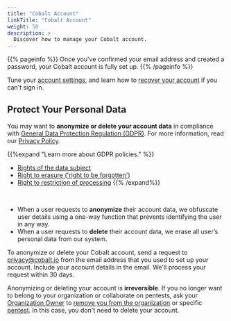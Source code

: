 ```yaml
---
title: "Cobalt Account"
linkTitle: "Cobalt Account"
weight: 50
description: >
  Discover how to manage your Cobalt account.
---
```


{{% pageinfo %}}
Once you've confirmed your email address and created a password, your Cobalt account is fully set up.
{{% /pageinfo %}}

Tune your [account settings](/platform-deep-dive/cobalt-account/account-settings/), and learn how to [recover your account](/platform-deep-dive/cobalt-account/account-recovery/) if you can't sign in.

## Protect Your Personal Data

You may want to **anonymize or delete your account data** in compliance with [General Data Protection Regulation (GDPR)](https://gdpr.eu/). For more information, read our [Privacy Policy](https://www.cobalt.io/terms#privacy).

{{%expand "Learn more about GDPR policies." %}}

- [Rights of the data subject](https://gdpr.eu/tag/chapter-3/)
- [Right to erasure ('right to be forgotten')](https://gdpr.eu/article-17-right-to-be-forgotten/)
- [Right to restriction of processing](https://gdpr.eu/article-18-right-to-restriction-of-processing/)
{{% /expand%}}
<br>

- When a user requests to **anonymize** their account data, we obfuscate user details using a one-way function that prevents identifying the user in any way.
- When a user requests to **delete** their account data, we erase all user’s personal data from our system.

To anonymize or delete your Cobalt account, send a request to privacy@cobalt.io from the email address that you used to set up your account. Include your account details in the email. We'll process your request within 30 days.

Anonymizing or deleting your account is **irreversible**. If you no longer want to belong to your organization or collaborate on pentests, ask your [Organization Owner](/getting-started/glossary/#organization-owner) to [remove you from the organization](/platform-deep-dive/collaboration/organization/manage-users/#remove-users) or specific [pentest](/platform-deep-dive/collaboration/organization/manage-users/#remove-a-pentest-team-member). In this case, you don't need to delete your account.
